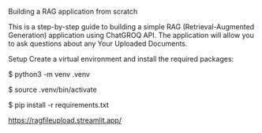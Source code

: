 Building a RAG application from scratch

This is a step-by-step guide to building a simple RAG (Retrieval-Augmented Generation) application using ChatGROQ API. The application will allow you to ask questions about any Your Uploaded Documents.

Setup
Create a virtual environment and install the required packages:

$ python3 -m venv .venv

$ source .venv/bin/activate

$ pip install -r requirements.txt

https://ragfileupload.streamlit.app/

